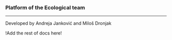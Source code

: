 ### Platform of the Ecological team
_________

Developed by Andreja Janković and Miloš Dronjak

!Add the rest of docs here!